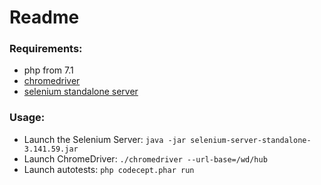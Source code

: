 # Readme #

### Requirements: ###
* php from 7.1
* [chromedriver](https://sites.google.com/a/chromium.org/chromedriver/getting-started)
* [selenium standalone server](http://docs.seleniumhq.org/download/)

### Usage: ###

* Launch the Selenium Server: `java -jar selenium-server-standalone-3.141.59.jar`
* Launch ChromeDriver: `./chromedriver --url-base=/wd/hub`
* Launch autotests: `php codecept.phar run`